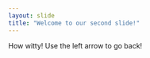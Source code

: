 ```yaml
---
layout: slide
title: "Welcome to our second slide!"
---
```

How witty!
Use the left arrow to go back!
